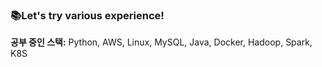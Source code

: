
### 📚**Let's try various experience!**

**공부 중인 스택:** Python, AWS, Linux, MySQL, Java,  Docker, Hadoop, Spark, K8S   
